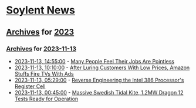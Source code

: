 # [Soylent News](../../../README.md)

## [Archives](../../index.md) for [2023](../index.md)

### [Archives](../../index.md) for [2023-11-13](index.md)

* [2023-11-13, 14:55:00](https://soylentnews.org/article.pl?sid=23/11/12/1356200&from=rss) - [Many People Feel Their Jobs Are Pointless](https://soylentnews.org/article.pl?sid=23/11/12/1356200&from=rss)
* [2023-11-13, 10:10:00](https://soylentnews.org/article.pl?sid=23/11/12/0423225&from=rss) - [After Luring Customers With Low Prices, Amazon Stuffs Fire TVs With Ads](https://soylentnews.org/article.pl?sid=23/11/12/0423225&from=rss)
* [2023-11-13, 05:29:00](https://soylentnews.org/article.pl?sid=23/11/12/049251&from=rss) - [Reverse Engineering the Intel 386 Processor's Register Cell](https://soylentnews.org/article.pl?sid=23/11/12/049251&from=rss)
* [2023-11-13, 00:45:00](https://soylentnews.org/article.pl?sid=23/11/12/047224&from=rss) - [Massive Swedish Tidal Kite, 1.2MW Dragon 12 Tests Ready for Operation](https://soylentnews.org/article.pl?sid=23/11/12/047224&from=rss)
